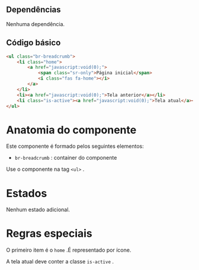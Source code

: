 ## Dependências

Nenhuma dependência.

## Código básico

``` html
<ul class="br-breadcrumb">
    <li class="home">
        <a href="javascript:void(0);">
            <span class="sr-only">Página inicial</span>
            <i class="fas fa-home"></i>
        </a>
    </li>
    <li><a href="javascript:void(0);">Tela anterior</a></li>
    <li class="is-active"><a href="javascript:void(0);">Tela atual</a></li>
</ul>
```

# Anatomia do componente

Este componente é formado pelos seguintes elementos:

* `br-breadcrumb` : container do componente

Use o componente na tag `<ul>` .

# Estados

Nenhum estado adicional.

# Regras especiais

O primeiro item é o `home` .É representado por ícone.

A tela atual deve conter a classe `is-active` .

